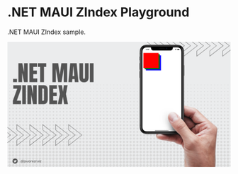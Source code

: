 # .NET MAUI ZIndex Playground

.NET MAUI ZIndex sample.

![ZIndex Playground](images/netmaui-zindex.png)
